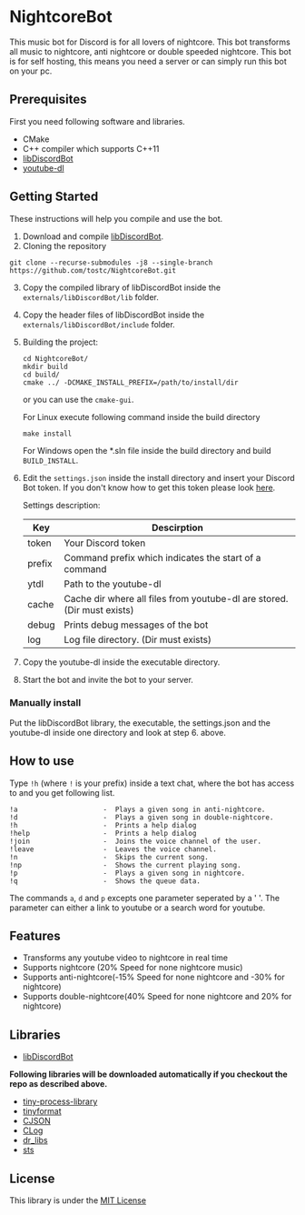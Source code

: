 # NightcoreBot

This music bot for Discord is for all lovers of nightcore. This bot transforms all music to nightcore, anti nightcore or double speeded nightcore. This bot is for self hosting, this means you need a server or can simply run this bot on your pc.

## Prerequisites

First you need following software and libraries.

- CMake
- C++ compiler which supports C++11 
- [libDiscordBot](https://github.com/tostc/libDiscordBot)
- [youtube-dl](https://youtube-dl.org/)

## Getting Started

These instructions will help you compile and use the bot.

1. Download and compile [libDiscordBot](https://github.com/tostc/libDiscordBot).
2. Cloning the repository
```
git clone --recurse-submodules -j8 --single-branch https://github.com/tostc/NightcoreBot.git
```
3. Copy the compiled library of libDiscordBot inside the `externals/libDiscordBot/lib` folder.
4. Copy the header files of libDiscordBot inside the `externals/libDiscordBot/include` folder.
5. Building the project:

    ```
    cd NightcoreBot/
    mkdir build
    cd build/
    cmake ../ -DCMAKE_INSTALL_PREFIX=/path/to/install/dir
    ```

    or you can use the `cmake-gui`.

    For Linux execute following command inside the build directory
    ```
    make install
    ```

    For Windows open the *.sln file inside the build directory and build `BUILD_INSTALL`.

6. Edit the `settings.json` inside the install directory and insert your Discord Bot token. If you don't know how to get this token please look [here](https://github.com/tostc/libDiscordBot/wiki/Your-first-bot#prerequisites).

    Settings description:

    | Key | Descirption |
    |-----|-------------|
    | token | Your Discord token |
    | prefix | Command prefix which indicates the start of a command |
    | ytdl | Path to the youtube-dl |
    | cache | Cache dir where all files from youtube-dl are stored. (Dir must exists) |
    | debug | Prints debug messages of the bot |
    | log | Log file directory. (Dir must exists) |
7. Copy the youtube-dl inside the executable directory.
8. Start the bot and invite the bot to your server.

### Manually install

Put the libDiscordBot library, the executable, the settings.json and the youtube-dl inside one directory and look at step 6. above.

## How to use
Type `!h` (where `!` is your prefix) inside a text chat, where the bot has access to and you get following list.

```
!a                     -  Plays a given song in anti-nightcore.
!d                     -  Plays a given song in double-nightcore.
!h                     -  Prints a help dialog
!help                  -  Prints a help dialog
!join                  -  Joins the voice channel of the user.
!leave                 -  Leaves the voice channel.
!n                     -  Skips the current song.
!np                    -  Shows the current playing song.
!p                     -  Plays a given song in nightcore.
!q                     -  Shows the queue data.
```

The commands `a`, `d` and `p` excepts one parameter seperated by a ' '. The parameter can either a link to youtube or a search word for youtube.

## Features
- Transforms any youtube video to nightcore in real time
- Supports nightcore (20% Speed for none nightcore music)
- Supports anti-nightcore(-15% Speed for none nightcore and -30% for nightcore)
- Supports double-nightcore(40% Speed for none nightcore and 20% for nightcore)

## Libraries

- [libDiscordBot](https://github.com/tostc/libDiscordBot)

**Following libraries will be downloaded automatically if you checkout the repo as described above.**

- [tiny-process-library](https://gitlab.com/eidheim/tiny-process-library)
- [tinyformat](https://github.com/c42f/tinyformat)
- [CJSON](https://github.com/tostc/CJSON)
- [CLog](https://github.com/tostc/CLog)
- [dr_libs](https://github.com/mackron/dr_libs)
- [sts](https://github.com/kieselsteini/sts)

## License
This library is under the [MIT License](LICENSE.txt)